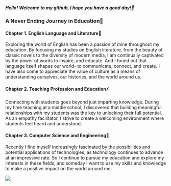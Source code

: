 <div>
<h5>Hello! Welcome to my github, I hope you have a good day!👋</h5> 
<h3>A Never Ending Journey in Education🌱</h3>
</div>

<div>
<h4>Chapter 1. English Language and Literature💬</h4>
<p>
Exploring the world of English has been a passion of mine throughout my education. By focusing my studies on English literature, from the beauty of classic novels to the diversity of modern media, I am continually captivated by the power of words to inspire, and educate. And I found out that language itself shapes our world- to communicate, connect, and create. I have also come to appreciate the value of culture as a means of understanding ourselves, our histories, and the world around us.
</p>
<h4>Chapter 2. Teaching Profession and Education⚡</h4>
<p>
Connecting with students goes beyond just imparting knowledge. During my time teaching at a middle school, I discovered that building meaningful relationships with my students was the key to unlocking their full potential. As an empathy facilitator, I strive to create a welcoming environment where students feel heard and understood.
</p>
<h4>Chapter 3. Computer Science and Engineering🔭</h4>
<p>
Recently I find myself increasingly fascinated by the possibilities and potential applications of technologies, as technology continues to advance at an impressive rate. So I continue to pursue my education and explore my interests in these fields, and someday I want to use my skills and knowledge to make a positive impact on the world around me.
</p>
</div>

<div>
<a href="https://hits.seeyoufarm.com"><img src="https://hits.seeyoufarm.com/api/count/incr/badge.svg?url=https%3A%2F%2Fgithub.com%2Fawrion3&count_bg=%239FA0A4&title_bg=%23555555&icon=reverbnation.svg&icon_color=%23E7E7E7&title=HIT&edge_flat=false"/></a>
</div>

<!--
**awrion3/awrion3** is a ✨ _special_ ✨ repository because its `README.md` (this file) appears on your GitHub profile.
-  I’m currently working on ...
-  I’m looking to collaborate on ...
- 🤔 I’m looking for help with ...
- 😄 Ask me about ...
- 📫 How to reach me: ...
-->
